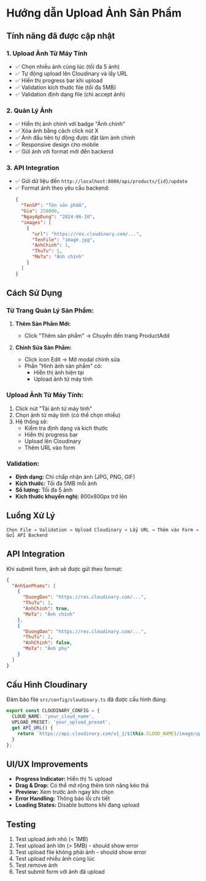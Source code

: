 # Hướng dẫn Upload Ảnh Sản Phẩm

## Tính năng đã được cập nhật

### 1. Upload Ảnh Từ Máy Tính
- ✅ Chọn nhiều ảnh cùng lúc (tối đa 5 ảnh)
- ✅ Tự động upload lên Cloudinary và lấy URL
- ✅ Hiển thị progress bar khi upload
- ✅ Validation kích thước file (tối đa 5MB)
- ✅ Validation định dạng file (chỉ accept ảnh)

### 2. Quản Lý Ảnh
- ✅ Hiển thị ảnh chính với badge "Ảnh chính"
- ✅ Xóa ảnh bằng cách click nút X
- ✅ Ảnh đầu tiên tự động được đặt làm ảnh chính
- ✅ Responsive design cho mobile
- ✅ Gửi ảnh với format mới đến backend

### 3. API Integration
- ✅ Gửi dữ liệu đến `http://localhost:8080/api/products/{id}/update`
- ✅ Format ảnh theo yêu cầu backend:
  ```json
  {
    "TenSP": "Tên sản phẩm",
    "Gia": 250000,
    "NgayApDung": "2024-06-10",
    "images": [
      {
        "url": "https://res.cloudinary.com/...",
        "TenFile": "image.jpg",
        "AnhChinh": 1,
        "ThuTu": 1,
        "MoTa": "Ảnh chính"
      }
    ]
  }
  ```

## Cách Sử Dụng

### Từ Trang Quản Lý Sản Phẩm:

1. **Thêm Sản Phẩm Mới:**
   - Click "Thêm sản phẩm" → Chuyển đến trang ProductAdd
   
2. **Chỉnh Sửa Sản Phẩm:**
   - Click icon Edit → Mở modal chỉnh sửa
   - Phần "Hình ảnh sản phẩm" có:
     - Hiển thị ảnh hiện tại
     - Upload ảnh từ máy tính

### Upload Ảnh Từ Máy Tính:

1. Click nút "Tải ảnh từ máy tính"
2. Chọn ảnh từ máy tính (có thể chọn nhiều)
3. Hệ thống sẽ:
   - Kiểm tra định dạng và kích thước
   - Hiển thị progress bar
   - Upload lên Cloudinary
   - Thêm URL vào form

### Validation:

- **Định dạng:** Chỉ chấp nhận ảnh (JPG, PNG, GIF)
- **Kích thước:** Tối đa 5MB mỗi ảnh
- **Số lượng:** Tối đa 5 ảnh
- **Kích thước khuyến nghị:** 800x800px trở lên

## Luồng Xử Lý

```
Chọn File → Validation → Upload Cloudinary → Lấy URL → Thêm vào Form → Gửi API Backend
```

## API Integration

Khi submit form, ảnh sẽ được gửi theo format:

```json
{
  "AnhSanPhams": [
    {
      "DuongDan": "https://res.cloudinary.com/...",
      "ThuTu": 1,
      "AnhChinh": true,
      "MoTa": "Ảnh chính"
    },
    {
      "DuongDan": "https://res.cloudinary.com/...",
      "ThuTu": 2,
      "AnhChinh": false,
      "MoTa": "Ảnh phụ"
    }
  ]
}
```

## Cấu Hình Cloudinary

Đảm bảo file `src/config/cloudinary.ts` đã được cấu hình đúng:

```typescript
export const CLOUDINARY_CONFIG = {
  CLOUD_NAME: 'your_cloud_name',
  UPLOAD_PRESET: 'your_upload_preset',
  get API_URL() {
    return `https://api.cloudinary.com/v1_1/${this.CLOUD_NAME}/image/upload`;
  }
};
```

## UI/UX Improvements

- **Progress Indicator:** Hiển thị % upload
- **Drag & Drop:** Có thể mở rộng thêm tính năng kéo thả
- **Preview:** Xem trước ảnh ngay khi chọn
- **Error Handling:** Thông báo lỗi chi tiết
- **Loading States:** Disable buttons khi đang upload

## Testing

1. Test upload ảnh nhỏ (< 1MB)
2. Test upload ảnh lớn (> 5MB) - should show error
3. Test upload file không phải ảnh - should show error
4. Test upload nhiều ảnh cùng lúc
5. Test remove ảnh
6. Test submit form với ảnh đã upload
